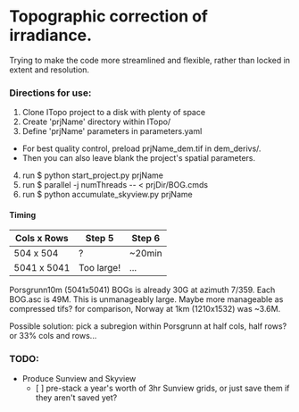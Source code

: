 # Topographic correction of irradiance.

Trying to make the code more streamlined and flexible, rather than locked 
in extent and resolution.

### Directions for use:
1. Clone ITopo project to a disk with plenty of space
2. Create 'prjName' directory within ITopo/
3. Define 'prjName' parameters in parameters.yaml
 * For best quality control, preload prjName_dem.tif in dem_derivs/. 
 * Then you can also leave blank the project's spatial parameters.
4. run $ python start_project.py prjName
5. run $ parallel -j numThreads -- < prjDir/BOG.cmds
6. run $ python accumulate_skyview.py prjName


#### Timing
| Cols x Rows | Step 5   | Step 6 |
| ----------- | -------- | ------ |
|  504 x 504  |    ?     | ~20min |
| 5041 x 5041 |Too large!|   ...  |

Porsgrunn10m (5041x5041) BOGs is already 30G at azimuth 7/359.  Each BOG.asc is 49M.  This is unmanageably large.
Maybe more manageable as compressed tifs? for comparison, Norway at 1km (1210x1532) was ~3.6M.

Possible solution: pick a subregion within Porsgrunn at half cols, half rows? or 33% cols and rows...



### TODO:
* Produce Sunview and Skyview 
  + [ ]  pre-stack a year's worth of 3hr Sunview grids, or just save them if they aren't saved yet?